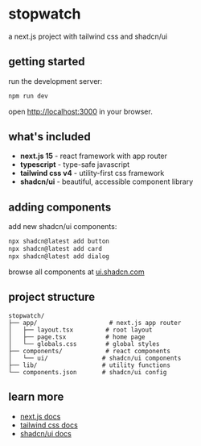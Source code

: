 # stopwatch

a next.js project with tailwind css and shadcn/ui

## getting started

run the development server:

```bash
npm run dev
```

open [http://localhost:3000](http://localhost:3000) in your browser.

## what's included

- **next.js 15** - react framework with app router
- **typescript** - type-safe javascript
- **tailwind css v4** - utility-first css framework
- **shadcn/ui** - beautiful, accessible component library

## adding components

add new shadcn/ui components:

```bash
npx shadcn@latest add button
npx shadcn@latest add card
npx shadcn@latest add dialog
```

browse all components at [ui.shadcn.com](https://ui.shadcn.com)

## project structure

```
stopwatch/
├── app/                    # next.js app router
│   ├── layout.tsx         # root layout
│   ├── page.tsx           # home page
│   └── globals.css        # global styles
├── components/            # react components
│   └── ui/               # shadcn/ui components
├── lib/                  # utility functions
└── components.json       # shadcn/ui config
```

## learn more

- [next.js docs](https://nextjs.org/docs)
- [tailwind css docs](https://tailwindcss.com/docs)
- [shadcn/ui docs](https://ui.shadcn.com)
